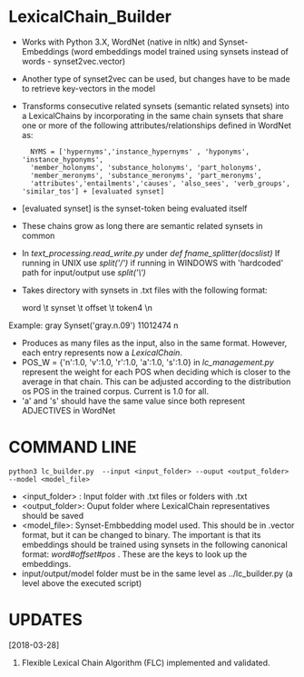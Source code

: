 # LexicalChain_Builder
- Works with Python 3.X, WordNet (native in nltk) and Synset-Embeddings (word embeddings model trained using synsets instead of words - synset2vec.vector)
- Another type of synset2vec can be used, but changes have to be made to retrieve key-vectors in the model
- Transforms consecutive related synsets (semantic related synsets) into a LexicalChains by incorporating in the same chain synsets that share one or more of the following attributes/relationships defined in WordNet as:

		NYMS = ['hypernyms','instance_hypernyms' , 'hyponyms', 'instance_hyponyms', 
        'member_holonyms', 'substance_holonyms', 'part_holonyms', 
        'member_meronyms', 'substance_meronyms', 'part_meronyms',
        'attributes','entailments','causes', 'also_sees', 'verb_groups', 'similar_tos'] + [evaluated synset]

- [evaluated synset] is the synset-token being evaluated itself     
- These chains grow as long there are semantic related synsets in common
- In *text_processing.read_write.py* under *def fname_splitter(docslist)* If running in UNIX use *split('/')* if running in WINDOWS with 'hardcoded' path for input/output use *split('\\')*
- Takes directory with synsets in .txt files with the following format:

	word \t synset \t offset \t token4 \n

Example:
	gray	Synset('gray.n.09')	11012474	n


- Produces as many files as the input, also in the same format. However, each entry represents now a *LexicalChain*.
- POS_W = {'n':1.0, 'v':1.0, 'r':1.0, 'a':1.0, 's':1.0} in *lc_management.py* represent the weight for each POS when deciding which is closer to the average in that chain. This can be adjusted according to the distribution os POS in the trained corpus. Current is 1.0 for all.
 - 'a' and 's' should have the same value since both represent ADJECTIVES in WordNet

COMMAND LINE
=============
	python3 lc_builder.py  --input <input_folder> --ouput <output_folder> --model <model_file>
	
- <input_folder> : Input folder with .txt files or folders with .txt
- <output_folder>: Ouput folder where LexicalChain representatives should be saved
- <model_file>: Synset-Embbedding model used. This should be in .vector format, but it can be changed to binary. The important is that its embeddings should be trained using synsets in the following canonical format: *word#offset#pos* . These are the keys to look up the embeddings.
- input/output/model folder must be in the same level as ../lc_builder.py (a level above the executed script)


UPDATES
=======
[2018-03-28]
1. Flexible Lexical Chain Algorithm  (FLC) implemented and validated.